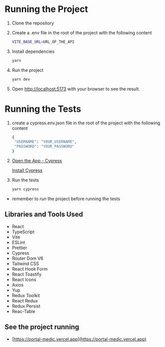# Running the Project
1. Clone the repository

2. Create a .env file in the root of the project with the following content
   ```bash
   VITE_BASE_URL=URL_OF_THE_API 
   ```

3. Install dependencies
   ```bash
   yarn
   ```
4. Run the project
   ```bash
   yarn dev
   ```
5. Open [http://localhost:5173](http://localhost:5173) with your browser to see the result.

# Running the Tests
1. create a cypress.env.json file in the root of the project with the following content
   ```bash
   {
    "USERNAME": "YOUR_USERNAME",
    "PASSWORD": "YOUR_PASSWORD"
   }
   ```

2. [Open the App - Cypress](https://docs.cypress.io/guides/getting-started/opening-the-app)

   [Install Cypress](https://docs.cypress.io/guides/getting-started/installing-cypress)


3. Run the tests
   ```bash
   yarn cypress
   ```
- remember to run the project before running the tests


## Libraries and Tools Used
   - React
   - TypeScript
   - Vite
   - ESLint
   - Prettier
   - Cypress
   - Router Dom V6
   - Tailwind CSS
   - React Hook Form
   - React Toastify
   - React Icons
   - Axios
   - Yup
   - Redux Toolkit
   - React Redux
   - Redux Persist
   - Reac-Table

## See the project running
- [https://portal-medic.vercel.app](https://portal-medic.vercel.app)